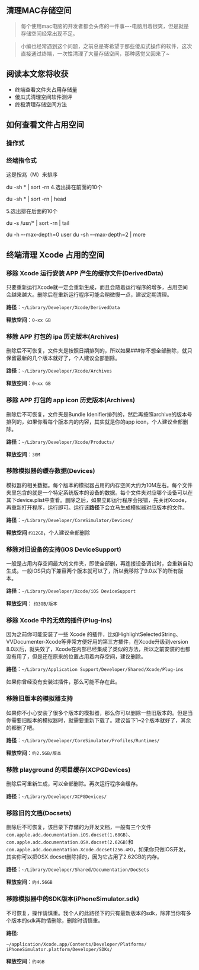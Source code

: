 ## 清理MAC存储空间
> 每个使用mac电脑的开发者都会头疼的一件事---电脑用着很爽，但是就是存储空间经常出现不足。

> 小编也经常遇到这个问题，之前总是寄希望于那些傻瓜式操作的软件，这次直接通过终端，一次性清理了大量存储空间，那种感觉又回来了~

## 阅读本文您将收获
* 终端查看文件夹占用存储量
* 傻瓜式清理空间软件测评
* 终极清理存储空间方法

## 如何查看文件占用空间
### 操作式

### 终端指令式
这是按兆（M）来排序

du -sh * | sort -rn
4.选出排在前面的10个

du -sh * | sort -rn | head

5.选出排在后面的10个

du -s /usr/* | sort -rn | tail

du -h –-max-depth=0 user
du -sh –-max-depth=2 | more


## 终端清理 Xcode 占用的空间
### 移除 Xcode 运行安装 APP 产生的缓存文件(DerivedData)
只要重新运行Xcode就一定会重新生成，而且会随着运行程序的增多，占用空间会越来越大。删除后在重新运行程序可能会稍微慢一点，建议定期清理。

**路径**：`~/Library/Developer/Xcode/DerivedData`

**释放空间**：`0~xx GB`

### 移除 APP 打包的 ipa 历史版本(Archives)
删除后不可恢复，文件夹是按照日期排列的，所以如果###你不想全部删除，就只保留最新的几个版本就好了，个人建议全部删除。

**路径**：`~/Library/Developer/Xcode/Archives`

**释放空间**：`0~xx GB`

### 移除 APP 打包的 app icon 历史版本(Archives)
删除后不可恢复，文件夹是Bundle Idenifier排列的，然后再按照archive的版本号排列的，如果你看每个版本内的内容，其实就是你的app icon，个人建议全部删除。

**路径**：`~/Library/Developer/Xcode/Products/`

**释放空间**：`30M`

### 移除模拟器的缓存数据(Devices)
模拟器的相关数据。每个版本的模拟器占用的内存空间大约为10M左右。每个文件夹里包含的就是一个特定系统版本的设备的数据。每个文件夹对应哪个设备可以在其下device.plist中查看。删除之后，如果立即运行程序会报错，先关闭Xcode，再重新打开程序，运行即可。运行该**路径**下会立马生成模拟器对应版本的文件。

**路径**：`~/Library/Developer/CoreSimulator/Devices/`

**释放空间** `约12GB`，个人建议全部删除

### 移除对旧设备的支持(iOS DeviceSupport)
一般是占用内存空间最大的文件夹，即使全部删，再连接设备调试时，会重新自动生成。一般iOS只向下兼容两个版本就可以了，所以我移除了9.0以下的所有版本。

**路径**：`~/Library/Developer/Xcode/iOS DeviceSupport`

**释放空间**： `约3GB/版本`

### 移除 Xcode 中的无效的插件(Plug-ins)
因为之前你可能安装了一些 Xcode 的插件，比如HighlightSelectedString、VVDocumenter-Xcode等非常方便好用的第三方插件，在Xcode升级到version 8.0以后，就失效了，Xcode在内部已经集成了类似的方法，所以之前安装的也都没有用了，但是还在原来的位置占用着内存空间，建议删除。

**路径**：`~/Library/Application Support/Developer/Shared/Xcode/Plug-ins`

如果你曾经没有安装过插件，那么可能不存在此。

### 移除旧版本的模拟器支持
如果你不小心安装了很多个版本的模拟器，那么你可以删除一些旧版本的。但是当你需要旧版本的模拟器时，就需要重新下载了。建议留下1~2个版本就好了，其余的都删了吧。

**路径**：`~/Library/Developer/CoreSimulator/Profiles/Runtimes/`

**释放空间**：`约2.5GB/版本`


### 移除 playground 的项目缓存(XCPGDevices)
删除后可重新生成，可以全部删除。再次运行程序会缓存。

**路径**：`~/Library/Developer/XCPGDevices/`

### 移除旧的文档(Docsets)
删除后不可恢复，该目录下存储的为开发文档，一般有三个文件`com.apple.adc.documentation.iOS.docset(1.68GB)`、`com.apple.adc.documentation.OSX.docset(2.62GB)`和`com.apple.adc.documentation.Xcode.docset(256.4M)`，如果你只做iOS开发，其实你可以把OSX.docset删除掉的，因为它占用了2.62GB的内存。

**路径**：`~/Library/Developer/Shared/Documentation/DocSets`

**释放空间**：`约4.56GB`

### 移除模拟器中的SDK版本(iPhoneSimulator.sdk)
不可恢复，操作请慎重。我个人的此路径下的只有最新版本的sdk，除非当你有多个版本的sdk再酌情删除，删除时请慎重。

**路径**:

```
~/application/Xcode.app/Contents/Developer/Platforms/
iPhoneSimulator.platform/Developer/SDKs/
```

**释放空间**：`约4GB`